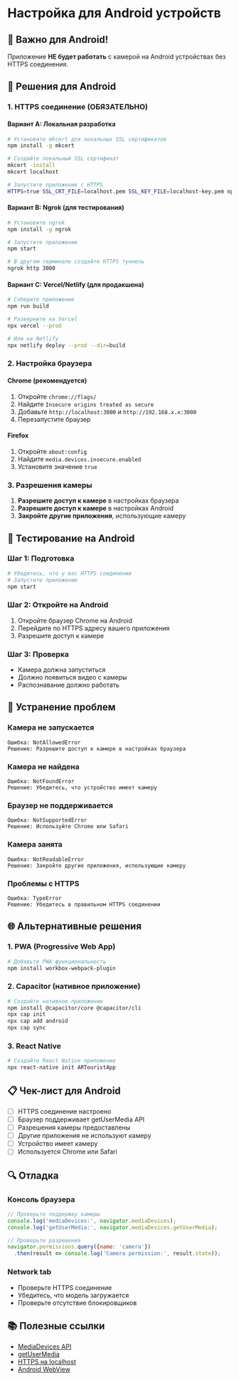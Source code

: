 # Настройка для Android устройств

## 🚨 Важно для Android!

Приложение **НЕ будет работать** с камерой на Android устройствах без HTTPS соединения.

## 🔧 Решения для Android

### 1. HTTPS соединение (ОБЯЗАТЕЛЬНО)

#### Вариант A: Локальная разработка
```bash
# Установите mkcert для локальных SSL сертификатов
npm install -g mkcert

# Создайте локальный SSL сертификат
mkcert -install
mkcert localhost

# Запустите приложение с HTTPS
HTTPS=true SSL_CRT_FILE=localhost.pem SSL_KEY_FILE=localhost-key.pem npm start
```

#### Вариант B: Ngrok (для тестирования)
```bash
# Установите ngrok
npm install -g ngrok

# Запустите приложение
npm start

# В другом терминале создайте HTTPS туннель
ngrok http 3000
```

#### Вариант C: Vercel/Netlify (для продакшена)
```bash
# Соберите приложение
npm run build

# Разверните на Vercel
npx vercel --prod

# Или на Netlify
npx netlify deploy --prod --dir=build
```

### 2. Настройка браузера

#### Chrome (рекомендуется)
1. Откройте `chrome://flags/`
2. Найдите `Insecure origins treated as secure`
3. Добавьте `http://localhost:3000` и `http://192.168.x.x:3000`
4. Перезапустите браузер

#### Firefox
1. Откройте `about:config`
2. Найдите `media.devices.insecure.enabled`
3. Установите значение `true`

### 3. Разрешения камеры

1. **Разрешите доступ к камере** в настройках браузера
2. **Разрешите доступ к камере** в настройках Android
3. **Закройте другие приложения**, использующие камеру

## 📱 Тестирование на Android

### Шаг 1: Подготовка
```bash
# Убедитесь, что у вас HTTPS соединение
# Запустите приложение
npm start
```

### Шаг 2: Откройте на Android
1. Откройте браузер Chrome на Android
2. Перейдите по HTTPS адресу вашего приложения
3. Разрешите доступ к камере

### Шаг 3: Проверка
- Камера должна запуститься
- Должно появиться видео с камеры
- Распознавание должно работать

## 🐛 Устранение проблем

### Камера не запускается
```
Ошибка: NotAllowedError
Решение: Разрешите доступ к камере в настройках браузера
```

### Камера не найдена
```
Ошибка: NotFoundError
Решение: Убедитесь, что устройство имеет камеру
```

### Браузер не поддерживается
```
Ошибка: NotSupportedError
Решение: Используйте Chrome или Safari
```

### Камера занята
```
Ошибка: NotReadableError
Решение: Закройте другие приложения, использующие камеру
```

### Проблемы с HTTPS
```
Ошибка: TypeError
Решение: Убедитесь в правильном HTTPS соединении
```

## 🌐 Альтернативные решения

### 1. PWA (Progressive Web App)
```bash
# Добавьте PWA функциональность
npm install workbox-webpack-plugin
```

### 2. Capacitor (нативное приложение)
```bash
# Создайте нативное приложение
npm install @capacitor/core @capacitor/cli
npx cap init
npx cap add android
npx cap sync
```

### 3. React Native
```bash
# Создайте React Native приложение
npx react-native init ARTouristApp
```

## 📋 Чек-лист для Android

- [ ] HTTPS соединение настроено
- [ ] Браузер поддерживает getUserMedia API
- [ ] Разрешения камеры предоставлены
- [ ] Другие приложения не используют камеру
- [ ] Устройство имеет камеру
- [ ] Используется Chrome или Safari

## 🔍 Отладка

### Консоль браузера
```javascript
// Проверьте поддержку камеры
console.log('mediaDevices:', navigator.mediaDevices);
console.log('getUserMedia:', navigator.mediaDevices.getUserMedia);

// Проверьте разрешения
navigator.permissions.query({name: 'camera'})
  .then(result => console.log('Camera permission:', result.state));
```

### Network tab
- Проверьте HTTPS соединение
- Убедитесь, что модель загружается
- Проверьте отсутствие блокировщиков

## 📚 Полезные ссылки

- [MediaDevices API](https://developer.mozilla.org/en-US/docs/Web/API/MediaDevices)
- [getUserMedia](https://developer.mozilla.org/en-US/docs/Web/API/MediaDevices/getUserMedia)
- [HTTPS на localhost](https://web.dev/how-to-use-local-https/)
- [Android WebView](https://developer.android.com/guide/webapps/webview)
